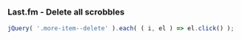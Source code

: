 ### Last.fm - Delete all scrobbles

```js
jQuery( '.more-item--delete' ).each( ( i, el ) => el.click() );
```
